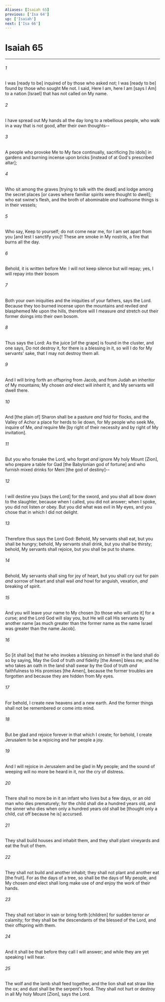 ```yaml
---
Aliases: [Isaiah 65]
previous: ['Isa 64']
up: ['Isaiah']
next: ['Isa 66']
---
```

# Isaiah 65

***














###### 1 






I was [ready to be] inquired of by those who asked not; I was [ready to be] found by those who sought Me not. I said, Here I am, here I am [says I Am] to a nation [Israel] that has not called on My name. 













###### 2 






I have spread out My hands all the day long to a rebellious people, who walk in a way that is not good, after their own thoughts-- 













###### 3 






A people who provoke Me to My face continually, sacrificing [to idols] in gardens and burning incense upon bricks [instead of at God's prescribed altar]; 













###### 4 






Who sit among the graves [trying to talk with the dead] and lodge among the secret places [or caves where familiar spirits were thought to dwell]; who eat swine's flesh, and the broth of abominable _and_ loathsome things is in their vessels; 













###### 5 






Who say, Keep to yourself; do not come near me, for I am set apart from you [and lest I sanctify you]! These are smoke in My nostrils, a fire that burns all the day. 













###### 6 






Behold, it is written before Me: I will not keep silence but will repay; yes, I will repay into their bosom 













###### 7 






Both your own iniquities and the iniquities of your fathers, says the Lord. Because they too burned incense upon the mountains and reviled _and_ blasphemed Me upon the hills, therefore will I measure _and_ stretch out their former doings into their own bosom. 













###### 8 






Thus says the Lord: As the juice [of the grape] is found in the cluster, and one says, Do not destroy it, for there is a blessing in it, so will I do for My servants' sake, that I may not destroy them all. 













###### 9 






And I will bring forth an offspring from Jacob, and from Judah an inheritor of My mountains; My chosen _and_ elect will inherit it, and My servants will dwell there. 













###### 10 






And [the plain of] Sharon shall be a pasture _and_ fold for flocks, and the Valley of Achor a place for herds to lie down, for My people who seek Me, inquire of Me, _and_ require Me [by right of their necessity and by right of My invitation]. 













###### 11 






But you who forsake the Lord, who forget _and_ ignore My holy Mount [Zion], who prepare a table for Gad [the Babylonian god of fortune] and who furnish mixed drinks for Meni [the god of destiny]-- 













###### 12 






I will destine you [says the Lord] for the sword, and you shall all bow down to the slaughter, because when I called, you did not answer; when I spoke, you did not listen _or_ obey. But you did what was evil in My eyes, and you chose that in which I did not delight. 













###### 13 






Therefore thus says the Lord God: Behold, My servants shall eat, but you shall be hungry; behold, My servants shall drink, but you shall be thirsty; behold, My servants shall rejoice, but you shall be put to shame. 













###### 14 






Behold, My servants shall sing for joy of heart, but you shall cry out for pain _and_ sorrow of heart and shall wail _and_ howl for anguish, vexation, _and_ breaking of spirit. 













###### 15 






And you will leave your name to My chosen [to those who will use it] for a curse; and the Lord God will slay you, but He will call His servants by another name [as much greater than the former name as the name Israel was greater than the name Jacob]. 













###### 16 






So [it shall be] that he who invokes a blessing on himself in the land shall do so by saying, May the God of truth _and_ fidelity [the Amen] bless me; and he who takes an oath in the land shall swear by the God of truth _and_ faithfulness to His promises [the Amen], because the former troubles are forgotten and because they are hidden from My eyes. 













###### 17 






For behold, I create new heavens and a new earth. And the former things shall not be remembered or come into mind. 













###### 18 






But be glad and rejoice forever in that which I create; for behold, I create Jerusalem to be a rejoicing and her people a joy. 













###### 19 






And I will rejoice in Jerusalem and be glad in My people; and the sound of weeping will no more be heard in it, nor the cry of distress. 













###### 20 






There shall no more be in it an infant who lives but a few days, or an old man who dies prematurely; for the child shall die a hundred years old, and the sinner who dies when only a hundred years old shall be [thought only a child, cut off because he is] accursed. 













###### 21 






They shall build houses and inhabit them, and they shall plant vineyards and eat the fruit of them. 













###### 22 






They shall not build and another inhabit; they shall not plant and another eat [the fruit]. For as the days of a tree, so shall be the days of My people, and My chosen _and_ elect shall long make use of _and_ enjoy the work of their hands. 













###### 23 






They shall not labor in vain or bring forth [children] for sudden terror _or_ calamity; for they shall be the descendants of the blessed of the Lord, and their offspring with them. 













###### 24 






And it shall be that before they call I will answer; and while they are yet speaking I will hear. 













###### 25 






The wolf and the lamb shall feed together, and the lion shall eat straw like the ox; and dust shall be the serpent's food. They shall not hurt or destroy in all My holy Mount [Zion], says the Lord.
